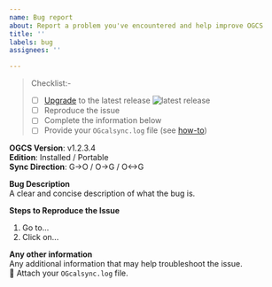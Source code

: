 ```yaml
---
name: Bug report
about: Report a problem you've encountered and help improve OGCS
title: ''
labels: bug
assignees: ''

---
```


<!-- 
FAILURE TO FOLLOW THE CHECKLIST MAY RESULT IN YOUR ISSUE SIMPLY BEING CLOSED! 
Items can be checked off after submitting the Issue
-->

> Checklist:-
> * [ ] [Upgrade](https://github.com/phw198/OutlookGoogleCalendarSync/wiki/Upgrading) to the latest release ![latest release](https://img.shields.io/github/release/phw198/OutlookGoogleCalendarSync/all.svg)
> * [ ] Reproduce the issue
> * [ ] Complete the information below
> * [ ] Provide your `OGcalsync.log` file (see [how-to](https://github.com/phw198/OutlookGoogleCalendarSync/wiki/Reporting-problems#locating-your-ogcalsynclog-file))


**OGCS Version**: v1.2.3.4  
**Edition**: Installed / Portable  
**Sync Direction**: G->O / O->G / O<->G

**Bug Description**  
A clear and concise description of what the bug is. 

**Steps to Reproduce the Issue**  
1. Go to...
1. Click on...

**Any other information**  
Any additional information that may help troubleshoot the issue.  
:paperclip: Attach your `OGcalsync.log` file.
